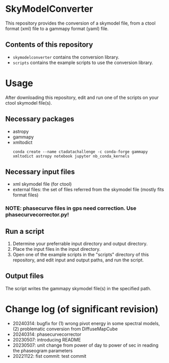 # SkyModelConverter
This repository provides the conversion of a skymodel file, from a ctool format (xml) file to a gammapy format (yaml) file.

## Contents of this repository
- ```skymodelconverter```
  contains the conversion library.
- ```scripts```
  contains the example scripts to use the conversion library.

# Usage
After downloading this repository, edit and run one of the scripts on your ctool skymodel file(s). 

## Necessary packages
- astropy
- gammapy
- xmltodict
  ```
  conda create --name ctadatachallenge -c conda-forge gammapy xmltodict astropy notebook jupyter nb_conda_kernels 
  ```

## Necessary input files
- xml skymodel file (for ctool) 
- external files: the set of files referred from the skymodel file (mostly fits format files)
### NOTE: phasecurve files in gps need correction. Use phasecurvecorrector.py!

## Run a script
1. Determine your preferrable input directory and output directory.
2. Place the input files in the input directory. 
3. Open one of the example scripts in the "scripts" directory of this repository, and edit input and output paths, and run the script.

## Output files
The script writes the gammapy skymodel file(s) in the specified path.

# Change log (of significant revision)
- 20240314: bugfix for (1) wrong pivot energy in some spectral models, (2) problematic conversion from DiffuseMapCube
- 20240314: phasecurvecorrector
- 20230507: introducing README
- 20230507: unit change from power of day to power of sec in reading the phaseogram parameters
- 20221122: fist commit: test commit 
